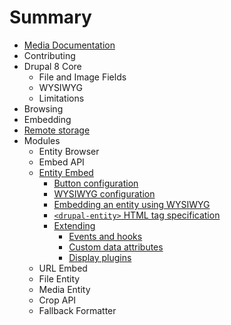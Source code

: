 # Summary

* [Media Documentation](README.md)
* Contributing
* Drupal 8 Core
  * File and Image Fields
  * WYSIWYG
  * Limitations
* Browsing
* Embedding
* [Remote storage](remote_storage/README.md)
* Modules
  * Entity Browser
  * Embed API
  * [Entity Embed](entity_embed/README.md)
    * [Button configuration](entity_embed/button.md)
    * [WYSIWYG configuration](entity_embed/formats.md)
    * [Embedding an entity using WYSIWYG](entity_embed/wysiwyg.md)
    * [`<drupal-entity>` HTML tag specification](entity_embed/tag_specification.md)
    * [Extending](entity_embed/INTEGRATION.md)
      * [Events and hooks](entity_embed/events_hooks.md)
      * [Custom data attributes](entity_embed/data_attributes.md)
      * [Display plugins](entity_embed/display_plugins.md)
  * URL Embed
  * File Entity
  * Media Entity
  * Crop API
  * Fallback Formatter
